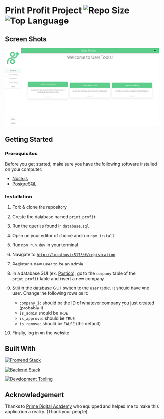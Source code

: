 # Print Profit Project ![Repo Size] ![Top Language]

## Screen Shots

![Home Page Screenshot](./documentation/images/homepage-screenshot.png)

## Getting Started

### Prerequisites

Before you get started, make sure you have the following software installed on your computer:

- [Node.js](https://nodejs.org/en)
- [PostgreSQL](https://www.postgresql.org)

### Installation

1. Fork & clone the repository
2. Create the database named `print_profit`
3. Run the queries found in `database.sql`
4. Open un your editor of choice and run `npm install`
5. Run `npm run dev` in your terminal
6. Navigate to [`http://localhost:5173/#/registration`](http://localhost:5173/#/registration)
7. Register a new user to be an admin
8. In a database GUI (ex. [Postico](https://eggerapps.at/postico2/)), go to the `company` table of the `print_profit` table and insert a new company
9. Still in the database GUI, switch to the `user` table. It should have one user. Change the following rows on it:

   - `company_id` should be the ID of whatever company you just created (probably 1)
   - `is_admin` should be `TRUE`
   - `is_approved` should be `TRUE`
   - `is_removed` should be `FALSE` (the default)

10. Finally, log in on the website

## Built With

[![Frontend Stack](https://skillicons.dev/icons?i=css,html,js,materialui,react,redux)](https://skillicons.dev)

[![Backend Stack](https://skillicons.dev/icons?i=nodejs,js,express,heroku,postgres)](https://skillicons.dev)

[![Development Tooling](https://skillicons.dev/icons?i=figma,git,github,postman,vite,vscode)](https://skillicons.dev)

## Acknowledgement

Thanks to [Prime Digital Academy](www.primeacademy.io) who equipped and helped me to make this application a reality. (Thank your people)

[Repo Size]: https://img.shields.io/github/repo-size/PrintProfit/print-profit-project.svg?style=flat-square
[Top Language]: https://img.shields.io/github/languages/top/PrintProfit/print-profit-project.svg?style=flat-square
